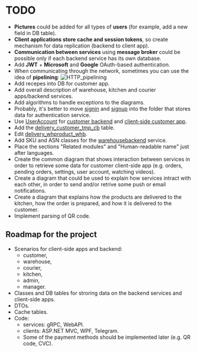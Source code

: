# TODO 

- **Pictures** could be added for all types of **users** (for example, add a new field in DB table).
- **Client applications store cache and session tokens**, so create mechanism for data replication (backend to client app).
- **Communication between services** using **message broker** could be possible only if each backend service has its own database.
- Add **JWT** + **Microsoft** and **Google** OAuth-based authentication.
- When communicating through the network, sometimes you can use the idea of **pipelining**:
![HTTP_pipelining](https://upload.wikimedia.org/wikipedia/commons/thumb/1/19/HTTP_pipelining2.svg/1200px-HTTP_pipelining2.svg.png)
- Add recepes into DB for customer app.
- Add overall description of warehouse, kitchen and courier apps/backend services.
- Add algorithms to handle exceptions to the diagrams.
- Probably, it's better to move [signin](processes/auth/signin.md) and [signup](processes/customer/signup.md) into the folder that stores data for authentication service.
- Use [UserAccount](https://github.com/alexeysp11/workflow-lib/blob/main/docs/Models/Business/InformationSystem/UserAccount.md) for [customer backend](backend/customerbackend.md) and [client-side customer app](frontend/customerclient.md).
- Add the [delivery_customer_tmp_cb](dbtables/customer/delivery_customer_tmp_cb.md) table.
- Edit [delivery_whproduct_whb](dbtables/warehouse/delivery_whproduct_whb.md).
- Add SKU and ASN classes for the [warehousebackend](backend/warehousebackend.md) service.
- Place the sections "Related modules" and "Human-readable name" just after languages.
- Create the common diagram that shows interaction between services in order to retrieve some data for customer client-side app (e.g. orders, pending orders, settings, user account, watching videos).
- Create a diagram that could be used to explain how services intract with each other, in order to send and/or retrive some push or email notifications.
- Create a diagram that explains how the products are delivered to the kitchen, how the order is prepared, and how it is delivered to the customer.
- Implement parsing of QR code.

## Roadmap for the project 

- Scenarios for client-side apps and backend:
    - customer,
    - warehouse,
    - courier,
    - kitchen,
    - admin,
    - manager.
- Classes and DB tables for stroring data on the backend services and client-side apps.
- DTOs.
- Cache tables.
- Code: 
    - services: gRPC, WebAPI.
    - clients: ASP.NET MVC, WPF, Telegram.
    - Some of the payment methods should be implemented later (e.g. QR code, CVC).
